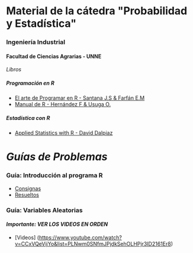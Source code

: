 # Material de la cátedra "Probabilidad y Estadística" 

### Ingeniería Industrial
#### Facultad de Ciencias Agrarias - UNNE

_Libros_
##### Programación en R
* [El arte de Programar en R - Santana J.S & Farfán E.M](https://cran.r-project.org/doc/contrib/Santana_El_arte_de_programar_en_R.pdf)
* [Manual de R - Hernández F & Usuga O.](https://fhernanb.github.io/Manual-de-R/)

##### Estadística con R
* [Applied Statistics with R - David Dalpiaz ](https://daviddalpiaz.github.io/appliedstats/)

# _Guías de Problemas_
### Guía: Introducción al programa R
* [Consignas](https://github.com/industrial-prob-stats/material/blob/master/guia1.pdf)
* [Resueltos](https://github.com/industrial-prob-stats/material/blob/master/guia_1Resuelta.pdf)

### Guía: Variables Aleatorias
#### _Importante: VER LOS VIDEOS EN ORDEN_
* [Videos] (https://www.youtube.com/watch?v=CCxVQeVijYo&list=PLNwm0SNfmJPjdkSehOLHPjr3ID2161Er8)

